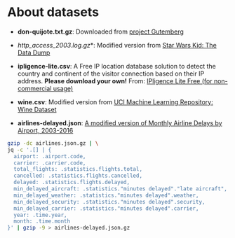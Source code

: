 # About datasets

* **don-quijote.txt.gz**: Downloaded from [project Gutemberg](https://www.gutenberg.org/browse/authors/c#a505)

* **http_access_2003*.log.gz**: Modified version from [Star Wars Kid: The Data Dump](http://waxy.org/2008/05/star_wars_kid_the_data_dump/)

* **ipligence-lite.csv**: A Free IP location database solution to detect the country and continent of the visitor connection based on their IP address. **Please download your own!** From: [IPligence Lite Free (for non-commercial usage)](http://www.ipligence.com/free-ip-database)

* **wine.csv**: Modified version from [UCI Machine Learning Repository: Wine Dataset](http://archive.ics.uci.edu/ml/datasets/Wine)

* **airlines-delayed.json**: [A modified version of Monthly Airline Delays by Airport, 2003-2016](https://github.com/jdorfman/awesome-json-datasets#travel)

```bash
gzip -dc airlines.json.gz | \
jq -c '.[] | {
  airport: .airport.code,
  carrier: .carrier.code,
  total_flights: .statistics.flights.total,
  cancelled: .statistics.flights.cancelled,
  delayed: .statistics.flights.delayed,
  min_delayed_aircraft: .statistics."minutes delayed"."late aircraft",
  min_delayed_weather: .statistics."minutes delayed".weather,
  min_delayed_security: .statistics."minutes delayed".security,
  min_delayed_carrier: .statistics."minutes delayed".carrier,
  year: .time.year,
  month: .time.month
}' | gzip -9 > airlines-delayed.json.gz
```
